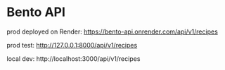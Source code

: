 # Bento API
prod deployed on Render: https://bento-api.onrender.com/api/v1/recipes

prod test: http://127.0.0.1:8000/api/v1/recipes

local dev: http://localhost:3000/api/v1/recipes
